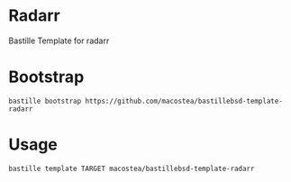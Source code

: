 # Radarr
Bastille Template for radarr

# Bootstrap
```shell
bastille bootstrap https://github.com/macostea/bastillebsd-template-radarr
```
# Usage
```shell
bastille template TARGET macostea/bastillebsd-template-radarr
```
